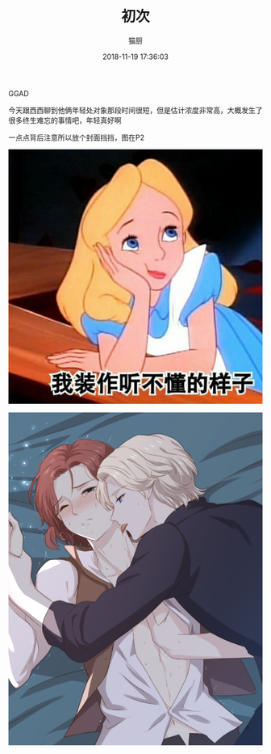 ﻿---
layout: post
title: 初次
date: 2018-11-19 17:36:03
updated: 2018-11-19 17:36:03
comments: true
categories: [Photo]
tags: [GGAD, 神奇动物在哪里]
author: "猫厨"
description: ""
toc: true
---

<p>GGAD</p> 
<p>今天跟西西聊到他俩年轻处对象那段时间很短，但是估计浓度非常高，大概发生了很多终生难忘的事情吧，年轻真好啊</p> 
<p>一点点背后注意所以放个封面挡挡，图在P2</p>

![](https://raw.githubusercontent.com/alicewish/meowchain247/master/img_cVZNdzJtQk9JV2M0LzArZWRScEN3RGpmWUtmZHhmQ2xtaFZpVkJwTjkyQkxoVFZSVTYvN2l3PT0.jpg)

![](https://raw.githubusercontent.com/alicewish/meowchain247/master/img_cVZNdzJtQk9JV2M0LzArZWRScEN3QWl3eW5sU0Z4SytWL1ZaMkkwM3UrcGxoazZnNVNQdDFBPT0.jpg)
